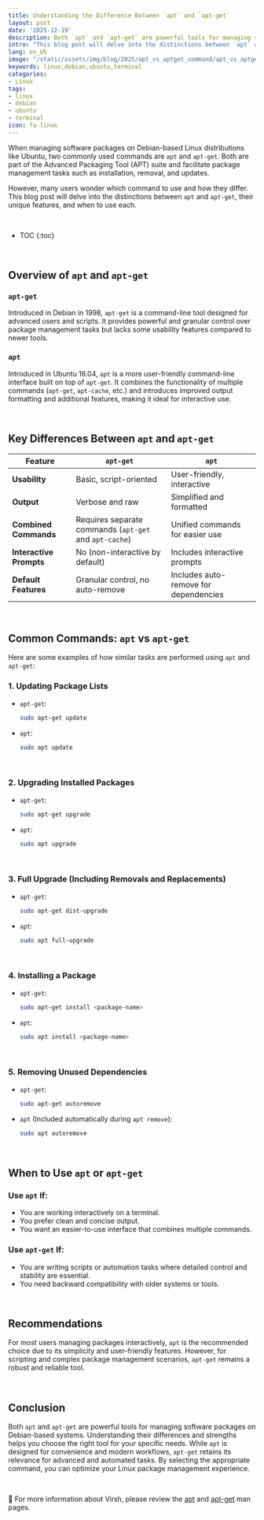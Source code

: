 ```yaml
---
title: Understanding the Difference Between `apt` and `apt-get`
layout: post
date: '2025-12-19'
description: Both `apt` and `apt-get` are powerful tools for managing software packages on Debian-based systems.
intro: "This blog post will delve into the distinctions between `apt` and `apt-get`, their unique features, and when to use each." 
lang: en_US
image: "/static/assets/img/blog/2025/apt_vs_aptget_command/apt_vs_aptget_command.jpg"
keywords: linux,debian,ubuntu,terminal
categories:
- Linux
tags:
- linux
- debian
- ubuntu
- terminal
icon: fa-linux
---
```


When managing software packages on Debian-based Linux distributions like Ubuntu, two commonly used commands are `apt` and `apt-get`. Both are part of the Advanced Packaging Tool (APT) suite and facilitate package management tasks such as installation, removal, and updates. 

However, many users wonder which command to use and how they differ. This blog post will delve into the distinctions between `apt` and `apt-get`, their unique features, and when to use each.

<br>

* TOC 
{:toc}

<br>

## Overview of `apt` and `apt-get`

### `apt-get`
Introduced in Debian in 1998, `apt-get` is a command-line tool designed for advanced users and scripts. It provides powerful and granular control over package management tasks but lacks some usability features compared to newer tools.

### `apt`
Introduced in Ubuntu 16.04, `apt` is a more user-friendly command-line interface built on top of `apt-get`. It combines the functionality of multiple commands (`apt-get`, `apt-cache`, etc.) and introduces improved output formatting and additional features, making it ideal for interactive use.

<br>

## Key Differences Between `apt` and `apt-get`

| Feature                       | `apt-get`                             | `apt`                                  |
|-------------------------------|---------------------------------------|---------------------------------------|
| **Usability**                 | Basic, script-oriented               | User-friendly, interactive            |
| **Output**                    | Verbose and raw                      | Simplified and formatted              |
| **Combined Commands**         | Requires separate commands (`apt-get` and `apt-cache`) | Unified commands for easier use       |
| **Interactive Prompts**       | No (non-interactive by default)       | Includes interactive prompts          |
| **Default Features**          | Granular control, no auto-remove      | Includes auto-remove for dependencies |

<br>

## Common Commands: `apt` vs `apt-get`

Here are some examples of how similar tasks are performed using `apt` and `apt-get`:

### 1. **Updating Package Lists**
   - `apt-get`:
     ```bash
     sudo apt-get update
     ```
   - `apt`:
     ```bash
     sudo apt update
     ```

<br>

### 2. **Upgrading Installed Packages**
   - `apt-get`:
     ```bash
     sudo apt-get upgrade
     ```
   - `apt`:
     ```bash
     sudo apt upgrade
     ```

<br>

### 3. **Full Upgrade (Including Removals and Replacements)**
   - `apt-get`:
     ```bash
     sudo apt-get dist-upgrade
     ```
   - `apt`:
     ```bash
     sudo apt full-upgrade
     ```

<br>

### 4. **Installing a Package**
   - `apt-get`:
     ```bash
     sudo apt-get install <package-name>
     ```
   - `apt`:
     ```bash
     sudo apt install <package-name>
     ```

<br>

### 5. **Removing Unused Dependencies**
   - `apt-get`:
     ```bash
     sudo apt-get autoremove
     ```
   - `apt` (Included automatically during `apt remove`):
     ```bash
     sudo apt autoremove
     ```

<br>

## When to Use `apt` or `apt-get`

### Use `apt` If:
- You are working interactively on a terminal.
- You prefer clean and concise output.
- You want an easier-to-use interface that combines multiple commands.

### Use `apt-get` If:
- You are writing scripts or automation tasks where detailed control and stability are essential.
- You need backward compatibility with older systems or tools.

<br>

## Recommendations

For most users managing packages interactively, `apt` is the recommended choice due to its simplicity and user-friendly features. However, for scripting and complex package management scenarios, `apt-get` remains a robust and reliable tool.

<br>

## Conclusion

Both `apt` and `apt-get` are powerful tools for managing software packages on Debian-based systems. Understanding their differences and strengths helps you choose the right tool for your specific needs. While `apt` is designed for convenience and modern workflows, `apt-get` retains its relevance for advanced and automated tasks. By selecting the appropriate command, you can optimize your Linux package management experience.

<br>

📝 For more information about Virsh, please review the [apt](https://linux.die.net/man/8/apt) and [apt-get](https://linux.die.net/man/8/apt-get) man pages.
